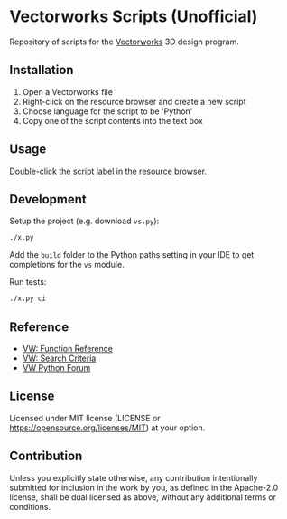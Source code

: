 # Vectorworks Scripts (Unofficial)

Repository of scripts for the [Vectorworks](https://www.vectorworks.net/en-US)
3D design program.

## Installation

1. Open a Vectorworks file
2. Right-click on the resource browser and create a new script
3. Choose language for the script to be 'Python'
4. Copy one of the script contents into the text box

## Usage

Double-click the script label in the resource browser.

## Development

Setup the project (e.g. download `vs.py`):

```bash
./x.py
```

Add the `build` folder to the Python paths setting in your IDE to get
completions for the `vs` module.

Run tests:

```bash
./x.py ci
```

## Reference

- [VW: Function Reference](https://developer.vectorworks.net/index.php/VS:Function_Reference)
- [VW: Search Criteria](https://developer.vectorworks.net/index.php/VS:Search_Criteria)
- [VW Python Forum](https://forum.vectorworks.net/index.php?/forum/45-python-scripting/)

## License

Licensed under MIT license (LICENSE or https://opensource.org/licenses/MIT)
at your option.

## Contribution

Unless you explicitly state otherwise, any contribution intentionally
submitted for inclusion in the work by you, as defined in the Apache-2.0
license, shall be dual licensed as above, without any additional terms or
conditions.
